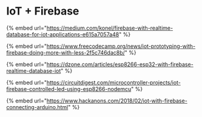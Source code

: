 # IoT + Firebase

{% embed url="https://medium.com/konel/firebase-with-realtime-database-for-iot-applications-e615a7057a48" %}

{% embed url="https://www.freecodecamp.org/news/iot-prototyping-with-firebase-doing-more-with-less-2f5c746dac8b/" %}

{% embed url="https://dzone.com/articles/esp8266-esp32-with-firebase-realtime-database-iot" %}

{% embed url="https://circuitdigest.com/microcontroller-projects/iot-firebase-controlled-led-using-esp8266-nodemcu" %}

{% embed url="https://www.hackanons.com/2018/02/iot-with-firebase-connecting-arduino.html" %}



